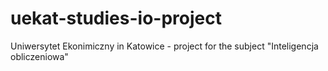 # uekat-studies-io-project
Uniwersytet Ekonimiczny in Katowice - project for the subject "Inteligencja obliczeniowa"

